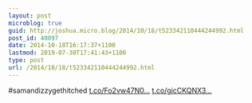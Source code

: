 ```yaml
---
layout: post
microblog: true
guid: http://joshua.micro.blog/2014/10/18/t523342110444244992.html
post_id: 40097
date: 2014-10-18T16:17:37+1100
lastmod: 2019-07-30T17:41:43+1100
type: post
url: /2014/10/18/t523342110444244992.html
---
```

#samandizzygethitched [t.co/Fo2vw47N0...](http://t.co/Fo2vw47N0v) [t.co/gjcCKQNX3...](http://t.co/gjcCKQNX34)
